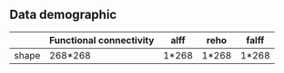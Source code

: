 ## Data demographic

| | Functional connectivity | alff |  reho | falff |
|---|---|---|---|---|
|shape|268*268|1*268|1*268|1*268|
